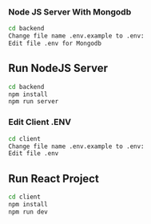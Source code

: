 ### Node JS Server With Mongodb

```sh
cd backend
Change file name .env.example to .env:
Edit file .env for Mongodb
```

## Run NodeJS Server

```sh
cd backend
npm install
npm run server
```
### Edit Client .ENV

```sh
cd client
Change file name .env.example to .env:
Edit file .env
```

## Run React Project

```sh
cd client
npm install
npm run dev
```
